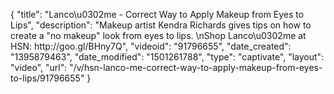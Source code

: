 {
    "title": "Lanco\u0302me - Correct Way to Apply Makeup from Eyes to Lips",
    "description": "Makeup artist Kendra Richards gives tips on how to create a \"no makeup\" look from eyes to lips. \nShop Lanco\u0302me at HSN:  http:\/\/goo.gl\/BHny7Q",
    "videoid": "91796655",
    "date_created": "1395879463",
    "date_modified": "1501261788",
    "type": "captivate",
    "layout": "video",
    "url": "\/v\/hsn-lanco-me-correct-way-to-apply-makeup-from-eyes-to-lips\/91796655"
}